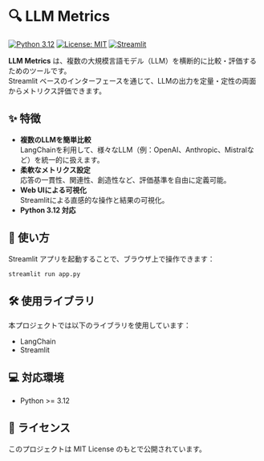 # 🔍 LLM Metrics

[![Python 3.12](https://img.shields.io/badge/python-3.12-blue.svg)](https://www.python.org/downloads/release/python-3120/)
[![License: MIT](https://img.shields.io/badge/License-MIT-yellow.svg)](https://opensource.org/licenses/MIT)
[![Streamlit](https://img.shields.io/badge/streamlit-1.44.1-ff4b4b?logo=streamlit&logoColor=white)](https://streamlit.io/)


**LLM Metrics** は、複数の大規模言語モデル（LLM）を横断的に比較・評価するためのツールです。  
Streamlit ベースのインターフェースを通じて、LLMの出力を定量・定性の両面からメトリクス評価できます。

## ✨ 特徴

- **複数のLLMを簡単比較**  
  LangChainを利用して、様々なLLM（例：OpenAI、Anthropic、Mistralなど）を統一的に扱えます。
- **柔軟なメトリクス設定**  
  応答の一貫性、関連性、創造性など、評価基準を自由に定義可能。
- **Web UIによる可視化**  
  Streamlitによる直感的な操作と結果の可視化。
- **Python 3.12 対応**

## 🚀 使い方

Streamlit アプリを起動することで、ブラウザ上で操作できます：

```bash
streamlit run app.py
```

## 🛠 使用ライブラリ
本プロジェクトでは以下のライブラリを使用しています：
- LangChain
- Streamlit

## 💻 対応環境

- Python >= 3.12

## 📄 ライセンス
このプロジェクトは MIT License のもとで公開されています。